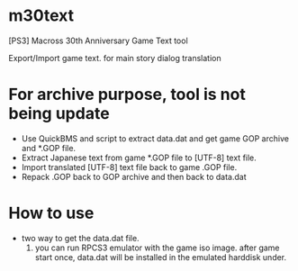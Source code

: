 # m30text
[PS3] Macross 30th Anniversary Game Text tool

Export/Import game text. for main story dialog translation

# For archive purpose, tool is not being update
- Use QuickBMS and script to extract data.dat and get game GOP archive and *.GOP file.
- Extract Japanese text from game *.GOP file  to [UTF-8] text file.
- Import translated  [UTF-8] text file back to game .GOP file.
- Repack .GOP back to GOP archive and then back to data.dat

# How to use
- two way to get the data.dat file.
     1. you can run RPCS3 emulator with the game iso image. after game start once, data.dat will be installed in the emulated harddisk under.
         
   

